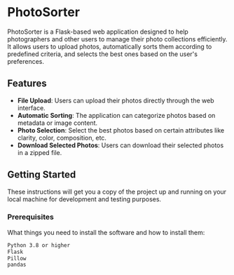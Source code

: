 # PhotoSorter

PhotoSorter is a Flask-based web application designed to help photographers and other users to manage their photo collections efficiently. It allows users to upload photos, automatically sorts them according to predefined criteria, and selects the best ones based on the user's preferences.

## Features

- **File Upload**: Users can upload their photos directly through the web interface.
- **Automatic Sorting**: The application can categorize photos based on metadata or image content.
- **Photo Selection**: Select the best photos based on certain attributes like clarity, color, composition, etc.
- **Download Selected Photos**: Users can download their selected photos in a zipped file.

## Getting Started

These instructions will get you a copy of the project up and running on your local machine for development and testing purposes.

### Prerequisites

What things you need to install the software and how to install them:

```bash
Python 3.8 or higher
Flask
Pillow
pandas
